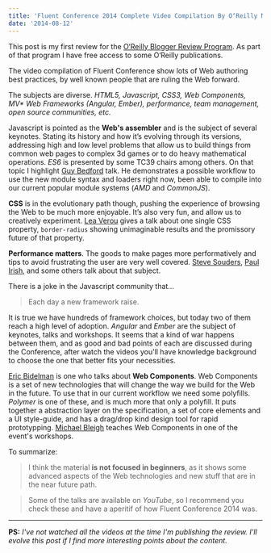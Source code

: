 ```yaml
---
title: 'Fluent Conference 2014 Complete Video Compilation By O‘Reilly Media, Inc; O‘Reilly Media.'
date: '2014-08-12'
---
```


This post is my first review for the [O‘Reilly Blogger Review Program](http://www.oreilly.com/reviews/index.csp). As part of that program I have free access to some O‘Reilly publications.

The video compilation of Fluent Conference show lots of Web authoring best practices, by well known people that are ruling the Web forward.

The subjects are diverse. _HTML5, Javascript, CSS3, Web Components, MV\* Web Frameworks (Angular, Ember), performance, team management, open source communities, etc._

Javascript is pointed as the **Web's assembler** and is the subject of several keynotes. Stating its history and how it’s evolving through its versions, addressing high and low level problems that allow us to build things from common web pages to complex 3d games or to do heavy mathematical operations.
_ES6_ is presented by some TC39 chairs among others. On that topic I highlight [Guy Bedford](https://twitter.com/guybedford) talk. He demonstrates a possible workflow to use the new module syntax and loaders right now, been able to compile into our current popular module systems (_AMD_ and _CommonJS_).

**CSS** is in the evolutionary path though, pushing the experience of browsing the Web to be much more enjoyable. It’s also very fun, and allow us to creatively experiment. [Lea Verou](https://twitter.com/LeaVerou) gives a talk about one single CSS property, `border-radius` showing unimaginable results and the promissory future of that property.

**Performance matters**. The goods to make pages more performatively and tips to avoid frustrating the user are very well covered. [Steve Souders](https://twitter.com/Souders), [Paul Irish](https://twitter.com/paul_irish), and some others talk about that subject.

There is a joke in the Javascript community that...

> Each day a new framework raise.

It is true we have hundreds of framework choices, but today two of them reach a high level of adoption. _Angular_ and _Ember_ are the subject of keynotes, talks and workshops. It seems that a kind of war happens between them, and as good and bad points of each are discussed during the Conference, after watch the videos you'll have knowledge background to choose the one that better fits your necessities.

[Eric Bidelman](https://twitter.com/ebidel) is one who talks about **Web Components**. Web Components is a set of new technologies that will change the way we build for the Web in the future. To use that in our current workflow we need some polyfills. _Polymer_ is one of these, and is much more that only a polyfill. It puts together a abstraction layer on the specification, a set of core elements and a UI style-guide, and has a drag/drop kind design tool for rapid prototypping. [Michael Bleigh](https://twitter.com/mbleigh) teaches Web Components in one of the event's workshops.

To summarize:

> I think the material **is not focused in beginners**, as it shows some advanced aspects of the Web technologies and new stuff that are in the near future path.

> Some of the talks are available on _YouTube_, so I recommend you check these and have a aperitif of how Fluent Conference 2014 was.

---

**PS:** _I've not watched all the videos at the time I'm publishing the review. I'll evolve this post if I find more interesting points about the content._
